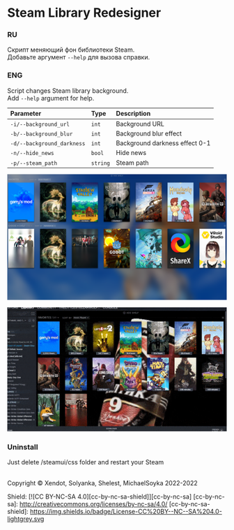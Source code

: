 
# Steam Library Redesigner

### RU
Скрипт меняющий фон библиотеки Steam.  
Добавьте аргумент `--help` для вызова справки.


### ENG

Script changes Steam library background.  
Add `--help` argument for help.

| Parameter                 | Type     | Description                    |
| :------------------------ | :------- | :----------------------------- |
| `-i/--background_url`     | `int`    | Background URL                 |
| `-b/--background_blur`    | `int`    | Background blur effect         |
| `-d/--background_darkness`| `int`    | Background darkness effect 0-1 |
| `-n/--hide_news`          | `bool`   | Hide news                      |
| `-p/--steam_path`         | `string` | Steam path                     |

![Logo](https://github.com/Michael-Soyka/steam-lib-designer/blob/master/prev.PNG?raw=true)

![Logo1](https://github.com/Michael-Soyka/steam-lib-designer/blob/master/New-PREV.gif?raw=true)

### Uninstall

Just delete <stampath>/steamui/css folder and restart your Steam  
</br>


Сopyright © Xendot, Solyanka, Shelest, MichaelSoyka 2022-2022


Shield: [![CC BY-NC-SA 4.0][cc-by-nc-sa-shield]][cc-by-nc-sa]
[cc-by-nc-sa]: http://creativecommons.org/licenses/by-nc-sa/4.0/
[cc-by-nc-sa-shield]: https://img.shields.io/badge/License-CC%20BY--NC--SA%204.0-lightgrey.svg
